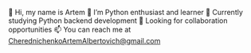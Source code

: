 👋 Hi, my name is Artem
👀 I’m Python enthusiast and learner
🌱 Currently studying Python backend development
💞 Looking for collaboration opportunities
📫 You can reach me at CherednichenkoArtemAlbertovich@gmail.com 

<!---
Chera1/Chera1 is a ✨ special ✨ repository because its `README.md` (this file) appears on your GitHub profile.
You can click the Preview link to take a look at your changes.
--->
